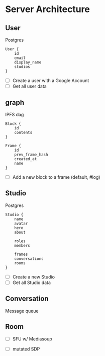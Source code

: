# Server Architecture

## User
Postgres

```
User {
    id
    email
    display_name
    studios
}
```
- [ ] Create a user with a Google Account
- [ ] Get all user data

## graph
IPFS dag

```
Block {
    id
    contents
}
```

```
Frame {
    id
    prev_frame_hash
    created_at
    name
}
```

- [ ] Add a new block to a frame (default, #log)

## Studio
Postgres

```
Studio {
    name
    avatar
    hero
    about

    roles
    members

    frames
    conversations
    rooms
}
```

- [ ] Create a new Studio
- [ ] Get all Studio data

## Conversation
Message queue

## Room
- [ ] SFU w/ Mediasoup
- [ ] mutated SDP


